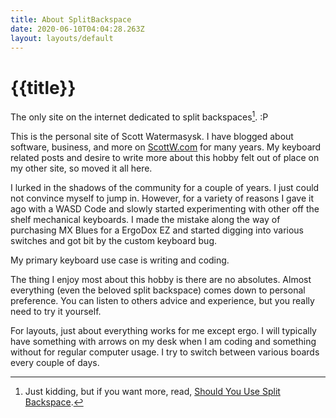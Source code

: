 ```yaml
---
title: About SplitBackspace
date: 2020-06-10T04:04:28.263Z
layout: layouts/default
---
```


# {{title}}

The only site on the internet dedicated to split backspaces[^sbs]. :P

This is the personal site of Scott Watermasysk. I have blogged about software, business, and more on [ScottW.com](https://scottw.com) for many years. My keyboard related posts and desire to write more about this hobby felt out of place on my other site, so moved it all here.

I lurked in the shadows of the community for a couple of years. I just could not convince myself to jump in. However, for a variety of reasons I gave it ago with a WASD Code and slowly started experimenting with other off the shelf mechanical keyboards. I made the mistake along the way of purchasing MX Blues for a ErgoDox EZ and started digging into various switches and got bit by the custom keyboard bug.

My primary keyboard use case is writing and coding.

The thing I enjoy most about this hobby is there are no absolutes. Almost everything (even the beloved split backspace) comes down to personal preference. You can listen to others advice and experience, but you really need to try it yourself.

For layouts, just about everything works for me except ergo. I will typically have something with arrows on my desk when I am coding and something without for regular computer usage. I try to switch between various boards every couple of days.

[^sbs]: Just kidding, but if you want more, read, [Should You Use Split Backspace](https://splitbackspace.com/posts/splitbs/).
